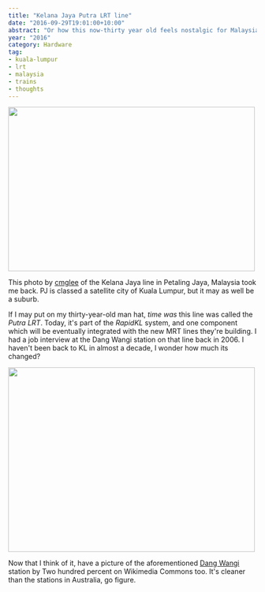 ```yaml
---
title: "Kelana Jaya Putra LRT line"
date: "2016-09-29T19:01:00+10:00"
abstract: "Or how this now-thirty year old feels nostalgic for Malaysian trains"
year: "2016"
category: Hardware
tag:
- kuala-lumpur
- lrt
- malaysia
- trains
- thoughts
---
```

<p><img src="https://rubenerd.com/files/2016/RapidKL_Kelana_Jaya_line_Petaling_Jaya.jpg" alt="" srcset="https://rubenerd.com/files/2016/RapidKL_Kelana_Jaya_line_Petaling_Jaya.jpg 1x, https://rubenerd.com/files/2016/RapidKL_Kelana_Jaya_line_Petaling_Jaya@2x.jpg 2x" style="width:500px; height:333px" /></p>

This photo by [cmglee] of the Kelana Jaya line in Petaling Jaya, Malaysia took me back. PJ is classed a satellite city of Kuala Lumpur, but it may as well be a suburb.

If I may put on my thirty-year-old man hat, *time was* this line was called the *Putra LRT*. Today, it's part of the *RapidKL* system, and one component which will be eventually integrated with the new MRT lines they're building. I had a job interview at the Dang Wangi station on that line back in 2006. I haven't been back to KL in almost a decade, I wonder how much its changed?

<p><img src="https://rubenerd.com/files/2016/dangwangi.jpg" alt="" srcset="https://rubenerd.com/files/2016/dangwangi.jpg 1x, https://rubenerd.com/files/2016/dangwangi@2x.jpg 2x" style="width:500px; height:374px" /></p>

Now that I think of it, have a picture of the aforementioned [Dang Wangi] station by Two hundred percent on Wikimedia Commons too. It's cleaner than the stations in Australia, go figure.

[cmglee]: https://commons.wikimedia.org/wiki/File:RapidKL_Kelana_Jaya_line_Petaling_Jaya.jpg
[Dang Wangi]: https://commons.wikimedia.org/wiki/File:Dang_Wangi_station_(Kelana_Jaya_Line),_Kuala_Lumpur.JPG

